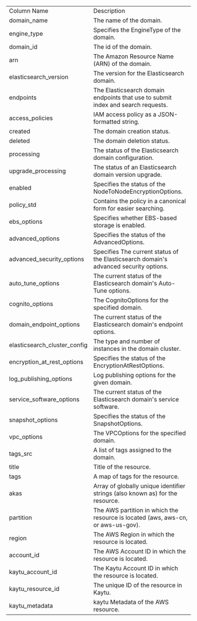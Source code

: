 <table>
	<tr><td>Column Name</td><td>Description</td></tr>
	<tr><td>domain_name</td><td>The name of the domain.</td></tr>
	<tr><td>engine_type</td><td>Specifies the EngineType of the domain.</td></tr>
	<tr><td>domain_id</td><td>The id of the domain.</td></tr>
	<tr><td>arn</td><td>The Amazon Resource Name (ARN) of the domain.</td></tr>
	<tr><td>elasticsearch_version</td><td>The version for the Elasticsearch domain.</td></tr>
	<tr><td>endpoints</td><td>The Elasticsearch domain endpoints that use to submit index and search requests.</td></tr>
	<tr><td>access_policies</td><td>IAM access policy as a JSON-formatted string.</td></tr>
	<tr><td>created</td><td>The domain creation status.</td></tr>
	<tr><td>deleted</td><td>The domain deletion status.</td></tr>
	<tr><td>processing</td><td>The status of the Elasticsearch domain configuration.</td></tr>
	<tr><td>upgrade_processing</td><td>The status of an Elasticsearch domain version upgrade.</td></tr>
	<tr><td>enabled</td><td>Specifies the status of the NodeToNodeEncryptionOptions.</td></tr>
	<tr><td>policy_std</td><td>Contains the policy in a canonical form for easier searching.</td></tr>
	<tr><td>ebs_options</td><td>Specifies whether EBS-based storage is enabled.</td></tr>
	<tr><td>advanced_options</td><td>Specifies the status of the AdvancedOptions.</td></tr>
	<tr><td>advanced_security_options</td><td>Specifies The current status of the Elasticsearch domain's advanced security options.</td></tr>
	<tr><td>auto_tune_options</td><td>The current status of the Elasticsearch domain's Auto-Tune options.</td></tr>
	<tr><td>cognito_options</td><td>The CognitoOptions for the specified domain.</td></tr>
	<tr><td>domain_endpoint_options</td><td>The current status of the Elasticsearch domain's endpoint options.</td></tr>
	<tr><td>elasticsearch_cluster_config</td><td>The type and number of instances in the domain cluster.</td></tr>
	<tr><td>encryption_at_rest_options</td><td>Specifies the status of the EncryptionAtRestOptions.</td></tr>
	<tr><td>log_publishing_options</td><td>Log publishing options for the given domain.</td></tr>
	<tr><td>service_software_options</td><td>The current status of the Elasticsearch domain's service software.</td></tr>
	<tr><td>snapshot_options</td><td>Specifies the status of the SnapshotOptions.</td></tr>
	<tr><td>vpc_options</td><td>The VPCOptions for the specified domain.</td></tr>
	<tr><td>tags_src</td><td>A list of tags assigned to the domain.</td></tr>
	<tr><td>title</td><td>Title of the resource.</td></tr>
	<tr><td>tags</td><td>A map of tags for the resource.</td></tr>
	<tr><td>akas</td><td>Array of globally unique identifier strings (also known as) for the resource.</td></tr>
	<tr><td>partition</td><td>The AWS partition in which the resource is located (aws, aws-cn, or aws-us-gov).</td></tr>
	<tr><td>region</td><td>The AWS Region in which the resource is located.</td></tr>
	<tr><td>account_id</td><td>The AWS Account ID in which the resource is located.</td></tr>
	<tr><td>kaytu_account_id</td><td>The Kaytu Account ID in which the resource is located.</td></tr>
	<tr><td>kaytu_resource_id</td><td>The unique ID of the resource in Kaytu.</td></tr>
	<tr><td>kaytu_metadata</td><td>kaytu Metadata of the AWS resource.</td></tr>
</table>